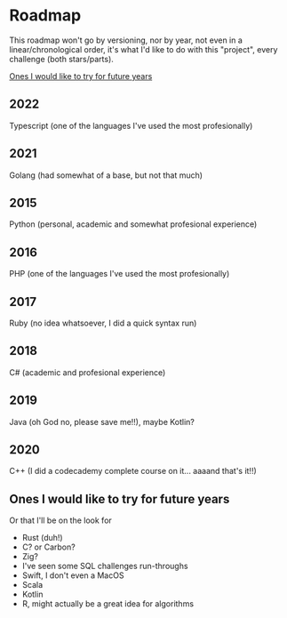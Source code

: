 # Roadmap

This roadmap won't go by versioning, nor by year, not even in a linear/chronological order, it's what I'd like to do with this "project", every challenge (both stars/parts).

[Ones I would like to try for future years](#ones-i-would-like-to-try-for-future-years)

## 2022

Typescript (one of the languages I've used the most profesionally)

## 2021

Golang (had somewhat of a base, but not that much)

## 2015

Python (personal, academic and somewhat profesional experience)

## 2016

PHP (one of the languages I've used the most profesionally)

## 2017

Ruby (no idea whatsoever, I did a quick syntax run)

## 2018

C# (academic and profesional experience)

## 2019

Java (oh God no, please save me!!), maybe Kotlin?

## 2020

C++ (I did a codecademy complete course on it... aaaand that's it!!)

## Ones I would like to try for future years

Or that I'll be on the look for

- Rust (duh!)
- C? or Carbon?
- Zig?
- I've seen some SQL challenges run-throughs
- Swift, I don't even a MacOS
- Scala
- Kotlin
- R, might actually be a great idea for algorithms
